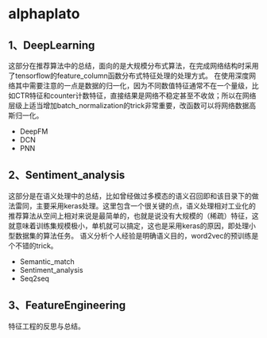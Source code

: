 # alphaplato

## 1、DeepLearning
   这部分在推荐算法中的总结，面向的是大规模分布式算法，在完成网络结构时采用了tensorflow的feature_column函数分布式特征处理的处理方式。
   在使用深度网络其中需要注意的一点是数据的归一化，因为不同数值特征通常不在一个量级，比如CTR特征和counter计数特征，直接结果是网络不稳定甚至不收敛；所以在网络层级上适当增加batch_normalization的trick非常重要，改函数可以将网络数据高斯归一化。
   
* DeepFM
* DCN
* PNN

## 2、Sentiment_analysis
  这部分是在语义处理中的总结，比如曾经做过多模态的语义召回即和该目录下的做法雷同，主要采用keras处理。这里包含一个很关键的点，语义处理相对工业化的推荐算法从空间上相对来说是最简单的，也就是说没有大规模的（稀疏）特征，这就意味着训练集规模极小，单机就可以搞定，这也是采用keras的原因，即处理小型数据集的算法任务。
  语义分析个人经验是明确语义目的，word2vec的预训练是个不错的trick。
  
* Semantic_match
* Sentiment_analysis
* Seq2seq

## 3、FeatureEngineering
  特征工程的反思与总结。
